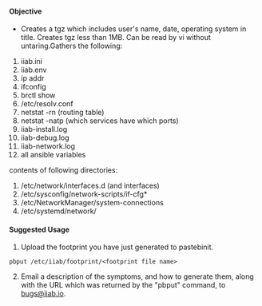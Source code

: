 #### Objective ####
* Creates a tgz which includes  user's name, date, operating system in title. Creates tgz less than 1MB. Can be read by vi without untaring.Gathers the following:

1. iiab.ini
2. iiab.env
3. ip addr
4. ifconfig
5. brctl show
6. /etc/resolv.conf
7. netstat -rn (routing table)
8. netstat -natp (which services have which ports)
9. iiab-install.log
10. iiab-debug.log
11. iiab-network.log
12. all ansible variables

contents of following directories:

1. /etc/network/interfaces.d (and interfaces)
2. /etc/sysconfig/network-scripts/if-cfg*
3. /etc/NetworkManager/system-connections
4. /etc/systemd/network/

#### Suggested Usage ####
1. Upload the footprint you have just generated to pastebinit.
```
pbput /etc/iiab/footprint/<footprint file name>
```
2. Email a description of the symptoms, and how to generate them, along with the URL which was returned by the "pbput" command, to bugs@iiab.io.
